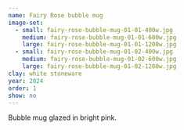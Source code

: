 ```yaml
---
name: Fairy Rose bubble mug
image-set:
  - small: fairy-rose-bubble-mug-01-01-400w.jpg
    medium: fairy-rose-bubble-mug-01-01-600w.jpg
    large: fairy-rose-bubble-mug-01-01-1200w.jpg
  - small: fairy-rose-bubble-mug-01-02-400w.jpg
    medium: fairy-rose-bubble-mug-01-02-600w.jpg
    large: fairy-rose-bubble-mug-01-02-1200w.jpg
clay: white stoneware
year: 2024
order: 1
show: no
---
```


Bubble mug glazed in bright pink.